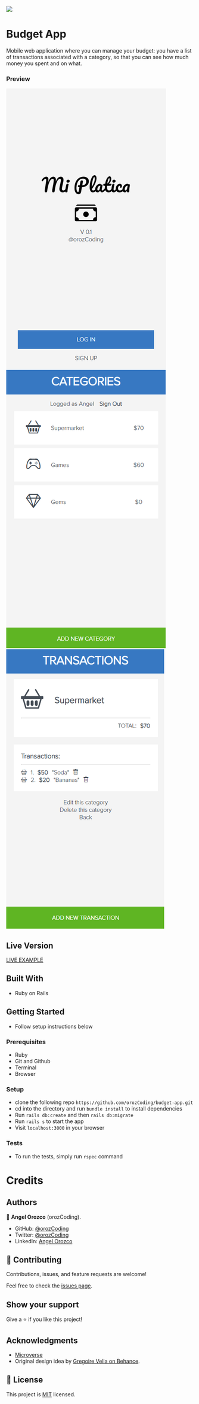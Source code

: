 ![](https://img.shields.io/badge/Microverse-blueviolet)

# Budget App

Mobile web application where you can manage your budget: you have a list of transactions associated with a category, so that you can see how much money you spent and on what.

### Preview

![alt text](https://github.com/orozCoding/budget-app/blob/dev/app/assets/images/p1.png?raw=true)
![alt text](https://github.com/orozCoding/budget-app/blob/dev/app/assets/images/p2.png?raw=true)
![alt text](https://github.com/orozCoding/budget-app/blob/dev/app/assets/images/p3.png?raw=true)

## Live Version

[LIVE EXAMPLE](https://miplatica.herokuapp.com/)

## Built With
- Ruby on Rails

## Getting Started
- Follow setup instructions below

### Prerequisites

- Ruby
- Git and Github
- Terminal
- Browser

### Setup

- clone the following repo `https://github.com/orozCoding/budget-app.git`
- cd into the directory and run `bundle install` to install dependencies
- Run `rails db:create` and then `rails db:migrate`
- Run `rails s` to start the app
- Visit `localhost:3000` in your browser

### Tests

- To run the tests, simply run `rspec` command

# Credits

## Authors

👤 **Angel Orozco** (orozCoding).

- GitHub: [@orozCoding](https://github.com/orozCoding)
- Twitter: [@orozCoding](https://twitter.com/orozCoding)
- LinkedIn: [Angel Orozco](https://www.linkedin.com/in/angel-orozco-652230228/)

## 🤝 Contributing

Contributions, issues, and feature requests are welcome!

Feel free to check the [issues page](../../issues/).

## Show your support

Give a ⭐️ if you like this project!

## Acknowledgments

- [Microverse](https://www.microverse.org/)
- Original design idea by [Gregoire Vella on Behance](https://www.behance.net/gregoirevella).

## 📝 License

This project is [MIT](./MIT.md) licensed.
